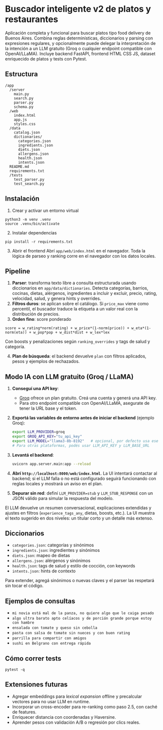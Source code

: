 
# Buscador inteligente v2 de platos y restaurantes

Aplicación completa y funcional para buscar platos tipo food delivery de Buenos Aires. Combina reglas determinísticas, diccionarios y parsing con expresiones regulares, y opcionalmente puede delegar la interpretación de la intención a un LLM gratuito (Groq o cualquier endpoint compatible con OpenAI/LLaMA). Incluye backend FastAPI, frontend HTML CSS JS, dataset enriquecido de platos y tests con Pytest.

## Estructura

```
/app
  /server
    main.py
    search.py
    parser.py
    schema.py
  /web
    index.html
    app.js
    styles.css
  /data
    catalog.json
    dictionaries/
      categories.json
      ingredients.json
      diets.json
      allergens.json
      health.json
      intents.json
  README.md
  requirements.txt
  /tests
    test_parser.py
    test_search.py
```

## Instalación

1. Crear y activar un entorno virtual
```
python3 -m venv .venv
source .venv/bin/activate
```

2. Instalar dependencias
```
pip install -r requirements.txt
```

3. Abrir el frontend
Abrí `app/web/index.html` en el navegador. Toda la lógica de parseo y ranking corre en el navegador con los datos locales.

## Pipeline

1. **Parser**: transforma texto libre a consulta estructurada usando diccionarios en `app/data/dictionaries`. Detecta categorías, barrios, cocinas, dietas, alérgenos, ingredientes a incluir y excluir, precio, rating, velocidad, salud, y genera hints y overrides.
2. **Filtros duros**: se aplican sobre el catálogo. Si `price_max` viene como percentil, el buscador traduce la etiqueta a un valor real con la distribución de precios.
3. **Orden fino**: score ponderado
```
score = w_rating*norm(rating) + w_price*(1-norm(price)) + w_eta*(1-norm(eta)) + w_pop*pop + w_dist*dist + w_lex*lex
```
Con boosts y penalizaciones según `ranking_overrides` y tags de salud y categoría.

4. **Plan de búsqueda**: el backend devuelve `plan` con filtros aplicados, pesos y ejemplos de rechazados.

## Modo IA con LLM gratuito (Groq / LLaMA)

1. **Conseguí una API key**:
   - [Groq](https://console.groq.com/) ofrece un plan gratuito. Creá una cuenta y generá una API key.
   - Para otro endpoint compatible con OpenAI/LLaMA, asegurate de tener la URL base y el token.
2. **Exportá las variables de entorno antes de iniciar el backend** (ejemplo Groq):

   ```bash
   export LLM_PROVIDER=groq
   export GROQ_API_KEY="tu_api_key"
   export LLM_MODEL="llama3-8b-8192"   # opcional, por defecto usa ese modelo
   # Para otras plataformas, podés usar LLM_API_KEY y LLM_BASE_URL
   ```

3. **Levantá el backend**:

   ```bash
   uvicorn app.server.main:app --reload
   ```

4. **Abrí `http://localhost:8000/web/index.html`**. La UI intentará contactar al backend; si el LLM falla o no está configurado seguirá funcionando con reglas locales y mostrará un aviso en el plan.

5. **Depurar sin red**: definí `LLM_PROVIDER=stub` y `LLM_STUB_RESPONSE` con un JSON válido para simular la respuesta del modelo.

El LLM devuelve un resumen conversacional, explicaciones extendidas y ajustes en filtros (`experience_tags_any`, dietas, boosts, etc.). La UI muestra el texto sugerido en dos niveles: un titular corto y un detalle más extenso.

## Diccionarios

- `categories.json`: categorías y sinónimos
- `ingredients.json`: ingredientes y sinónimos
- `diets.json`: mapeo de dietas
- `allergens.json`: alérgenos y sinónimos
- `health.json`: tags de salud y estilo de cocción, con keywords
- `intents.json`: hints de contexto

Para extender, agregá sinónimos o nuevas claves y el parser las respetará sin tocar el código.

## Ejemplos de consultas

- `mi novia está mal de la panza, no quiere algo que le caiga pesado`
- `algo ultra barato apto celíacos y de porción grande porque estoy con hambre`
- `ensalada con tomate y queso sin cebolla`
- `pasta con salsa de tomate sin nueces y con buen rating`
- `parrilla para compartir con amigos`
- `sushi en Belgrano con entrega rápida`

## Cómo correr tests

```
pytest -q
```

## Extensiones futuras

- Agregar embeddings para *lexical expansion* offline y precalcular vectores para no usar LLM en runtime.
- Incorporar un cross-encoder para re-ranking como paso 2.5, con caché de features.
- Enriquecer distancia con coordenadas y Haversine.
- Aprender pesos con validación A/B o regresión por clics reales.
